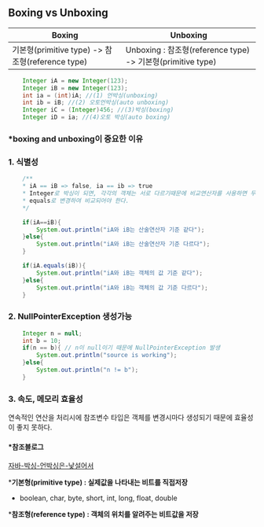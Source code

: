 ## Boxing vs Unboxing 
  

| Boxing | Unboxing |
| -- | -- |
| 기본형(primitive type) -> 참조형(reference type)  | Unboxing : 참조형(reference type) -> 기본형(primitive type) |    

  

```java
    Integer iA = new Integer(123);
    Integer iB = new Integer(123);
    int ia = (int)iA; //(1) 언박싱(unboxing)
    int ib = iB; //(2) 오토언박싱(auto unboxing)
    Integer iC = (Integer)456; //(3)박싱(boxing)
    Integer iD = ia; //(4)오토 박싱(auto boxing)
```

### *boxing and unboxing이 중요한 이유

### 1. 식별성
```java
    /**
    * iA == iB => false, ia == ib => true
    * Integer로 박싱이 되면, 각각의 객체는 서로 다르기때문에 비교연산자를 사용하면 두 객체의 값을 비교하는 것이 아니라 객체 자체를 비교
    * equals로 변경하여 비교되어야 한다.
    */

    if(iA==iB){
        System.out.println("iA와 iB는 산술연산자 기준 같다");
    }else{
        System.out.println("iA와 iB는 산술연산자 기준 다르다");
    }

    if(iA.equals(iB)){
        System.out.println("iA와 iB는 객체의 값 기준 같다");
    }else{
        System.out.println("iA와 iB는 객체의 값 기준 다르다");
    }
```

### 2. NullPointerException 생성가능
```java
    Integer n = null;
    int b = 10;
    if(n == b){ // n이 null이기 때문에 NullPointerException 발생
        System.out.println("source is working");
    }else{
        System.out.println("n != b");
    }
```

### 3. 속도, 메모리 효율성
 연속적인 연산을 처리시에 참조변수 타입은 객체를 변경시마다 생성되기 때문에 효율성이 좋지 못하다. 
    
    
    

#### *참조블로그 
[자바-박싱-언박싱은-낯설어서](https://velog.io/@skyepodium/%EC%9E%90%EB%B0%94-%EB%B0%95%EC%8B%B1-%EC%96%B8%EB%B0%95%EC%8B%B1%EC%9D%80-%EB%82%AF%EC%84%A4%EC%96%B4%EC%84%9C)


***기본형(primitive type) : 실제값을 나타내는 비트를 직접저장**
- boolean, char, byte, short, int, long, float, double 
  
***참조형(reference type) : 객체의 위치를 알려주는 비트값을 저장**
